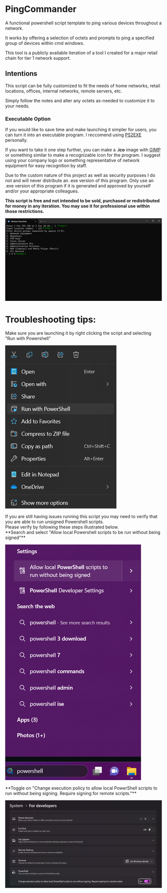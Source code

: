 # PingCommander
<p>A functional powershell script template to ping various devices throughout a network.<br>

It works by offering a selection of octets and prompts to ping a specified group of devices within cmd windows.<br>

This tool is a publicly available iteration of a tool I created for a major retail chain for tier 1 network support.</p>

## Intentions
This script can be fully customized to fit the needs of home networks, retail locations, offices, internal networks, remote servers, etc.

Simply follow the notes and alter any octets as-needed to customize it to your needs.

### Executable Option
If you would like to save time and make launching it simpler for users, you can turn it into an executable program. I reccomend using [PS2EXE](https://github.com/MScholtes/PS2EXE) personally. 

If you want to take it one step further, you can make a **.ico** image with [GIMP](https://www.gimp.org/) or something similar to make a recognizable icon for the program. I suggest using your company logo or something representative of network equipment for easy recognition by staff.

Due to the custom nature of this project as well as security purposes I do not and will never distribute an .exe version of this program. Only use an .exe version of this program if it is generated and approved by yourself and/or your appropriate colleagues.

**This script is free and not intended to be sold, purchased or redistributed for money in any iteration. You may use it for professional use within those restrictions.**

![Prompts](https://github.com/AlexandriasLibrary/PingCommander/blob/main/Images/Prompts.png)

# Troubleshooting tips:
<p>Make sure you are launching it by right clicking the script and selecting "Run with Powershell" </p>
  
![Run with Powershell](https://github.com/AlexandriasLibrary/PingCommander/blob/main/Images/Run%20with%20Powershell.png)

<p>If you are still having issues running this script you may need to verify that you are able to run unsigned Powershell scripts.<br>
Please verify by following these steps illustrated below.<br>
**Search and select "Allow local Powershell scripts to be run without being signed"**</p>

![Search Powershell](https://github.com/AlexandriasLibrary/PingCommander/blob/main/Images/Search%20Powershell.png)

<p>
**Toggle on "Change execution policy to allow local PowerShell scripts to run without being signing. Require signing for remote scripts."**
</p>

![Toggle](https://github.com/AlexandriasLibrary/PingCommander/blob/main/Images/Toggle%20Powershell%20Execution%20On.png)
